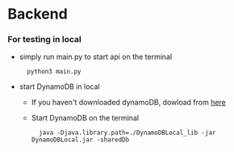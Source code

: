 # Backend
### For testing in local
- simply run main.py to start api on the terminal

        python3 main.py
- start DynamoDB in local

    - If you haven't downloaded dynamoDB, dowload from [here](https://docs.aws.amazon.com/ja_jp/amazondynamodb/latest/developerguide/DynamoDBLocal.DownloadingAndRunning.html)
    - Start DynamoDB on the terminal

            java -Djava.library.path=./DynamoDBLocal_lib -jar DynamoDBLocal.jar -sharedDb

